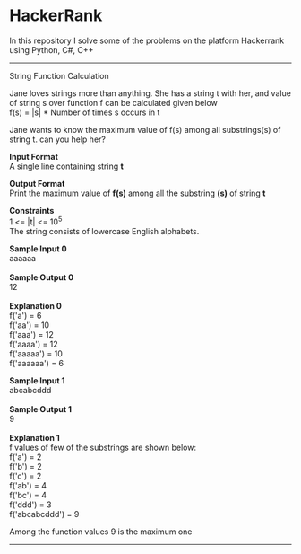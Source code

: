 # HackerRank
In this repository I solve some of the problems on the platform Hackerrank using Python, C#, C++

--------------------------------------------
String Function Calculation

Jane loves strings more than anything. She has a string t with her, and value of string s over function f can be calculated given below
<br>f(s) = |s| * Number of times s occurs in t

Jane wants to know the maximum value of f(s) among all substrings(s) of string t. can you help her?

<b>Input Format</b><br>
A single line containing string <b>t</b><br>

<b>Output Format</b><br>
Print the maximum value of <b>f(s)</b> among all the substring <b>(s)</b> of string <b>t</b><br>

<b>Constraints</b><br>
1 <= |t| <= 10<sup>5</sup><br>
The string consists of lowercase English alphabets.<br>

<b>Sample Input 0</b> <br>
aaaaaa <br><br>
<b>Sample Output 0</b> <br>
12 <br><br>
<b>Explanation 0</b> <br>
f('a') = 6 <br>
f('aa') = 10 <br>
f('aaa') = 12 <br>
f('aaaa') = 12 <br>
f('aaaaa') = 10 <br>
f('aaaaaa') = 6 <br>

<b>Sample Input 1</b><br>
abcabcddd<br><br>
<b>Sample Output 1</b><br>
9<br><br>
<b>Explanation 1</b><br>
f values of few of the substrings are shown below:<br>
f('a') = 2 <br>
f('b') = 2 <br>
f('c') = 2 <br>
f('ab') = 4 <br>
f('bc') = 4 <br>
f('ddd') = 3 <br>
f('abcabcddd') = 9 <br>

Among the function values 9 is the maximum one

----------------------------------------------------------------------

